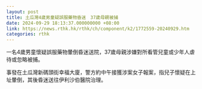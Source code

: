 ```yaml
---
layout: post
title: 土瓜灣4歲男童疑誤服藥物昏迷　37歲母親被捕
date: 2024-09-29 18:13:37.000000000 +08:00
link: https://news.rthk.hk/rthk/ch/component/k2/1772559-20240929.htm
categories: rthk
---
```


一名4歲男童懷疑誤服藥物暈倒昏迷送院，37歲母親涉嫌對所看管兒童或少年人虐待或忽略被捕。

事發在土瓜灣新碼頭街幸福大廈，警方約中午接獲涉案女子報案，指兒子懷疑在上址暈倒，其後昏迷送往伊利沙伯醫院治理。
